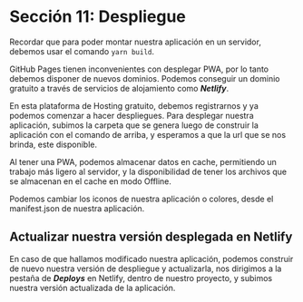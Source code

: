 # Sección 11: Despliegue

Recordar que para poder montar nuestra aplicación en un servidor, debemos usar el comando `yarn build`.

GitHub Pages tienen inconvenientes con desplegar PWA, por lo tanto debemos disponer de nuevos dominios. Podemos conseguir un dominio gratuito a través de servicios de alojamiento como ***Netlify***.

En esta plataforma de Hosting gratuito, debemos registrarnos y ya podemos comenzar a hacer despliegues. Para desplegar nuestra aplicación, subimos la carpeta que se genera luego de construir la aplicación con el comando de arriba, y esperamos a que la url que se nos brinda, este disponible.

Al tener una PWA, podemos almacenar datos en cache, permitiendo un trabajo más ligero al servidor, y la disponibilidad de tener los archivos que se almacenan en el cache en modo Offline.

Podemos cambiar los iconos de nuestra aplicación o colores, desde el manifest.json de nuestra aplicación.

## Actualizar nuestra versión desplegada en Netlify

En caso de que hallamos modificado nuestra aplicación, podemos construir de nuevo nuestra versión de despliegue y actualizarla, nos dirigimos a la pestaña de ***Deploys*** en Netlify, dentro de nuestro proyecto, y subimos nuestra versión actualizada de la aplicación.

